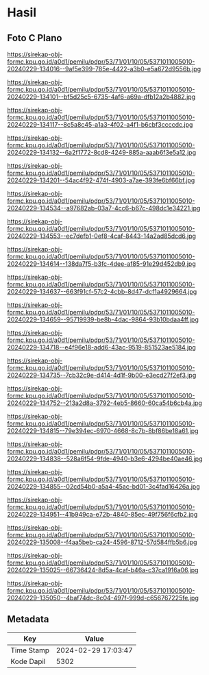 # Hasil

## Foto C Plano

https://sirekap-obj-formc.kpu.go.id/a0d1/pemilu/pdpr/53/71/01/10/05/5371011005010-20240229-134016--9af5e399-785e-4422-a3b0-e5a672d9556b.jpg

https://sirekap-obj-formc.kpu.go.id/a0d1/pemilu/pdpr/53/71/01/10/05/5371011005010-20240229-134101--bf5d25c5-6735-4af6-a69a-dfb12a2b4882.jpg

https://sirekap-obj-formc.kpu.go.id/a0d1/pemilu/pdpr/53/71/01/10/05/5371011005010-20240229-134117--8c5a8c45-a1a3-4f02-a4f1-b6cbf3ccccdc.jpg

https://sirekap-obj-formc.kpu.go.id/a0d1/pemilu/pdpr/53/71/01/10/05/5371011005010-20240229-134132--6a2f1772-8cd8-4249-885a-aaab6f3e5a12.jpg

https://sirekap-obj-formc.kpu.go.id/a0d1/pemilu/pdpr/53/71/01/10/05/5371011005010-20240229-134201--54ac4f92-474f-4903-a7ae-393fe6bf66bf.jpg

https://sirekap-obj-formc.kpu.go.id/a0d1/pemilu/pdpr/53/71/01/10/05/5371011005010-20240229-134534--a97682ab-03a7-4cc6-b67c-498dc1e34221.jpg

https://sirekap-obj-formc.kpu.go.id/a0d1/pemilu/pdpr/53/71/01/10/05/5371011005010-20240229-134553--ec7defb1-0ef8-4caf-8443-14a2ad85dcd6.jpg

https://sirekap-obj-formc.kpu.go.id/a0d1/pemilu/pdpr/53/71/01/10/05/5371011005010-20240229-134614--138da7f5-b3fc-4dee-af85-91e29d452db9.jpg

https://sirekap-obj-formc.kpu.go.id/a0d1/pemilu/pdpr/53/71/01/10/05/5371011005010-20240229-134637--663f91cf-57c2-4cbb-8d47-dcf1a4929664.jpg

https://sirekap-obj-formc.kpu.go.id/a0d1/pemilu/pdpr/53/71/01/10/05/5371011005010-20240229-134659--95719939-be8b-4dac-9864-93b10bdaa4ff.jpg

https://sirekap-obj-formc.kpu.go.id/a0d1/pemilu/pdpr/53/71/01/10/05/5371011005010-20240229-134718--e4f96e18-add6-43ac-9519-851523ae5184.jpg

https://sirekap-obj-formc.kpu.go.id/a0d1/pemilu/pdpr/53/71/01/10/05/5371011005010-20240229-134735--7cb32c9e-d414-4d1f-9b00-e3ecd27f2ef3.jpg

https://sirekap-obj-formc.kpu.go.id/a0d1/pemilu/pdpr/53/71/01/10/05/5371011005010-20240229-134752--213a2d8a-3792-4eb5-8660-60ca54b6cb4a.jpg

https://sirekap-obj-formc.kpu.go.id/a0d1/pemilu/pdpr/53/71/01/10/05/5371011005010-20240229-134815--79e394ec-6970-4668-8c7b-8bf86be18a61.jpg

https://sirekap-obj-formc.kpu.go.id/a0d1/pemilu/pdpr/53/71/01/10/05/5371011005010-20240229-134838--528a6f54-9fde-4940-b3e6-4294be40ae46.jpg

https://sirekap-obj-formc.kpu.go.id/a0d1/pemilu/pdpr/53/71/01/10/05/5371011005010-20240229-134855--02cd54b0-a5a4-45ac-bd01-3c4fad16426a.jpg

https://sirekap-obj-formc.kpu.go.id/a0d1/pemilu/pdpr/53/71/01/10/05/5371011005010-20240229-134951--41b949ca-e72b-4840-85ec-49f756f6cfb2.jpg

https://sirekap-obj-formc.kpu.go.id/a0d1/pemilu/pdpr/53/71/01/10/05/5371011005010-20240229-135008--f4aa5beb-ca24-4596-8712-57d584ffb5b6.jpg

https://sirekap-obj-formc.kpu.go.id/a0d1/pemilu/pdpr/53/71/01/10/05/5371011005010-20240229-135025--66736424-8d5a-4caf-b46a-c37ca1916a06.jpg

https://sirekap-obj-formc.kpu.go.id/a0d1/pemilu/pdpr/53/71/01/10/05/5371011005010-20240229-135050--4baf74dc-8c04-497f-999d-c656767225fe.jpg


## Metadata

| Key        | Value               |
| ---------- | ------------------- |
| Time Stamp | 2024-02-29 17:03:47 |
| Kode Dapil | 5302                |



